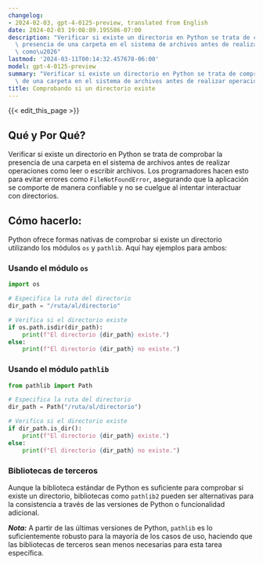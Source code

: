 ```yaml
---
changelog:
- 2024-02-03, gpt-4-0125-preview, translated from English
date: 2024-02-03 19:08:09.195586-07:00
description: "Verificar si existe un directorio en Python se trata de comprobar la\
  \ presencia de una carpeta en el sistema de archivos antes de realizar operaciones\
  \ como\u2026"
lastmod: '2024-03-11T00:14:32.457678-06:00'
model: gpt-4-0125-preview
summary: "Verificar si existe un directorio en Python se trata de comprobar la presencia\
  \ de una carpeta en el sistema de archivos antes de realizar operaciones como\u2026"
title: Comprobando si un directorio existe
---
```


{{< edit_this_page >}}

## Qué y Por Qué?
Verificar si existe un directorio en Python se trata de comprobar la presencia de una carpeta en el sistema de archivos antes de realizar operaciones como leer o escribir archivos. Los programadores hacen esto para evitar errores como `FileNotFoundError`, asegurando que la aplicación se comporte de manera confiable y no se cuelgue al intentar interactuar con directorios.

## Cómo hacerlo:
Python ofrece formas nativas de comprobar si existe un directorio utilizando los módulos `os` y `pathlib`. Aquí hay ejemplos para ambos:

### Usando el módulo `os`
```python
import os

# Especifica la ruta del directorio
dir_path = "/ruta/al/directorio"

# Verifica si el directorio existe
if os.path.isdir(dir_path):
    print(f"El directorio {dir_path} existe.")
else:
    print(f"El directorio {dir_path} no existe.")
```

### Usando el módulo `pathlib`
```python
from pathlib import Path

# Especifica la ruta del directorio
dir_path = Path("/ruta/al/directorio")

# Verifica si el directorio existe
if dir_path.is_dir():
    print(f"El directorio {dir_path} existe.")
else:
    print(f"El directorio {dir_path} no existe.")
```

### Bibliotecas de terceros
Aunque la biblioteca estándar de Python es suficiente para comprobar si existe un directorio, bibliotecas como `pathlib2` pueden ser alternativas para la consistencia a través de las versiones de Python o funcionalidad adicional.

***Nota:*** A partir de las últimas versiones de Python, `pathlib` es lo suficientemente robusto para la mayoría de los casos de uso, haciendo que las bibliotecas de terceros sean menos necesarias para esta tarea específica.
